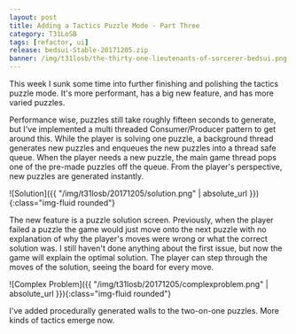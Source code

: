 ```yaml
---
layout: post
title: Adding a Tactics Puzzle Mode - Part Three
category: T31LoSB
tags: [refactor, ui]
release: bedsui-Stable-20171205.zip
banner: /img/t31losb/the-thirty-one-lieutenants-of-sorcerer-bedsui.png
---
```


This week I sunk some time into further finishing and polishing the tactics puzzle mode. It's more performant, has a big new feature, and has more varied puzzles.

Performance wise, puzzles still take roughly fifteen seconds to generate, but I've implemented a multi threaded Consumer/Producer pattern to get around this. While the player is solving one puzzle, a background thread generates new puzzles and enqueues the new puzzles into a thread safe queue. When the player needs a new puzzle, the main game thread pops one of the pre-made puzzles off the queue. From the player's perspective, new puzzles are generated instantly.

![Solution]({{ "/img/t31losb/20171205/solution.png" | absolute_url }}){:class="img-fluid rounded"}

The new feature is a puzzle solution screen. Previously, when the player failed a puzzle the game would just move onto the next puzzle with no explanation of why the player's moves were wrong or what the correct solution was. I still haven't done anything about the first issue, but now the game will explain the optimal solution. The player can step through the moves of the solution, seeing the board for every move.

![Complex Problem]({{ "/img/t31losb/20171205/complexproblem.png" | absolute_url }}){:class="img-fluid rounded"}

I've added procedurally generated walls to the two-on-one puzzles. More kinds of tactics emerge now.


